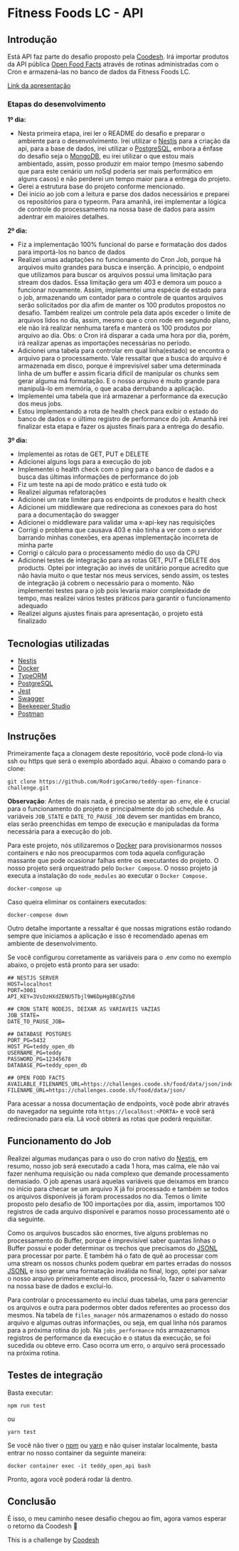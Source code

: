 # Fitness Foods LC - API

## Introdução

Está API faz parte do desafio proposto pela [Coodesh](https://coodesh.com/). Irá importar produtos da API pública [Open Food Facts](https://world.openfoodfacts.org/) através de rotinas administradas com o Cron e armazená-las no banco de dados da Fitness Foods LC.

[Link da apresentação](https://www.loom.com/embed/1f7822ad4aa8480eb245acb1338dd36e)

### Etapas do desenvolvimento

**1º dia:**
- Nesta primeira etapa, irei ler o README do desafio e preparar o ambiente para o desenvolvimento. Irei utilizar o [Nestjs](https://nestjs.com/) para a criação da api, para a base de dados, irei utilizar o [PostgreSQL](https://www.postgresql.org/), embora a ênfase do desafio seja o [MongoDB](https://www.mongodb.com/), eu irei utilizar o que estou mais ambientado, assim, posso produzir em maior tempo (mesmo sabendo que para este cenário um noSql poderia ser mais performático em alguns casos) e não perderei um tempo maior para a entrega do projeto.
- Gerei a estrutura base do projeto conforme mencionado.
- Dei inicio ao job com a leitura e parse dos dados necessários e preparei os repositórios para o typeorm. Para amanhã, irei implementar a lógica de controle do processamento na nossa base de dados para assim adentrar em maioires detalhes.

**2º dia:**
- Fiz a implementação 100% funcional do parse e formatação dos dados para importá-los no banco de dados
- Realizei umas adaptações no funcionamento do Cron Job, porque há arquivos muito grandes para busca e inserção. A princípio, o endpoint que utilizamos para buscar os arquivos possui uma limitação para stream dos dados. Essa limitação gera um 403 e demora um pouco a funcionar novamente. Assim, implementei uma espécie de estado para o job, armazenando um contador para o controle de quantos arquivos serão solicitados por dia afim de manter os 100 produtos propostos no desafio. Também realizei um controle pela data após exceder o limite de arquivos lidos no dia, assim, mesmo que o cron rode em segundo plano, ele não irá realizar nenhuma tarefa e manterá os 100 produtos por arquivo ao dia. Obs: o Cron irá disparar a cada uma hora por dia, porém, irá realizar apenas as importações necessárias no período.
- Adicionei uma tabela para controlar em qual linha(estado) se encontra o arquivo para o processamento. Vale ressaltar que a busca do arquivo é armazenada em disco, porque é imprevisível saber uma determinada linha de um buffer e assim ficaria difícil de manipular os chunks sem gerar alguma má formatação. E o nosso arquivo é muito grande para manipulá-lo em memória, o que acaba derrubando a aplicação.
- Implementei uma tabela que irá armazenar a performance da execução dos meus jobs.
- Estou implementando a rota de health check para exibir o estado do banco de dados e o último registro de performance do job. Amanhã irei finalizar esta etapa e fazer os ajustes finais para a entrega do desafio.

**3º dia:**
- Implementei as rotas de GET, PUT e DELETE
- Adicionei alguns logs para a execução do job
- Implementei o health check com o ping para o banco de dados e a busca das últimas informações de performance do job
- Fiz um teste na api de modo prático e está tudo ok
- Realizei algumas refatorações
- Adicionei um rate limiter para os endpoints de produtos e health check
- Adicionei um middleware que redireciona as conexoes para do host para a documentação do swagger
- Adicionei o middleware para validar uma x-api-key nas requisições
- Corrigi o problema que causava 403 e não tinha a ver com o servidor barrando minhas conexões, era apenas implementação incorreta de minha parte
- Corrigi o cálculo para o processamento médio do uso da CPU
- Adicionei testes de integração para as rotas GET, PUT e DELETE dos products. Optei por integração ao invés de unitário porque acredito que não havia muito o que testar nos meus services, sendo assim, os testes de integração já cobrem o necessário para o momento. Não implementei testes para o job pois levaria maior complexidade de tempo, mas realizei vários testes práticos para garantir o funcionamento adequado
- Realizei alguns ajustes finais para apresentação, o projeto está finalizado

## Tecnologias utilizadas

- [Nestjs](https://nestjs.com/)
- [Docker](https://www.docker.com/)
- [TypeORM](https://typeorm.io/)
- [PostgreSQL](https://www.postgresql.org/)
- [Jest](https://jestjs.io/)
- [Swagger](https://swagger.io/)
- [Beekeeper Studio](https://www.beekeeperstudio.io/)
- [Postman](https://www.postman.com/)

## Instruções

Primeiramente faça a clonagem deste repositório, você pode cloná-lo via ssh ou https que será o exemplo abordado aqui. Abaixo o comando para o clone:

```shell
git clone https://github.com/RodrigoCarmo/teddy-open-finance-challenge.git
```


**Observação**: Antes de mais nada, é preciso se atentar ao .env, ele é crucial para o funcionamento do projeto e principalmente do job schedule. As variáveis `JOB_STATE` e `DATE_TO_PAUSE_JOB` devem ser mantidas em branco, elas serão preenchidas em tempo de execução e manipuladas da forma necessária para a execução do job.


Para este projeto, nós utilizaremos o [Docker](https://www.docker.com/) para provisionarmos nossos containers e não nos preocuparmos com toda aquela configuração massante que pode ocasionar falhas entre os executantes do projeto. O nosso projeto será orquestrado pelo `Docker Compose`. O nosso projeto já executa a instalação do `node_modules` ao executar o `Docker Compose.`

```shell
docker-compose up
```

Caso queira eliminar os containers executados:

```shell
docker-compose down
```

Outro detalhe importante a ressaltar é que nossas migrations estão rodando sempre que iniciamos a aplicação e isso é recomendado apenas em ambiente de desenvolvimento.


Se você configurou corretamente as variáveis para o .env como no exemplo abaixo, o projeto está pronto para ser usado:

```
## NESTJS SERVER
HOST=localhost
PORT=3001
API_KEY=3VsOzHXdZENU5Tbjl9W6DpHg8BCgZVb0

## CRON STATE NODEJS, DEIXAR AS VARIAVEIS VAZIAS
JOB_STATE=
DATE_TO_PAUSE_JOB=

## DATABASE POSTGRES
PORT_PG=5432
HOST_PG=teddy_open_db
USERNAME_PG=teddy
PASSWORD_PG=12345678
DATABASE_PG=teddy_open_db

## OPEN FOOD FACTS
AVAILABLE_FILENAMES_URL=https://challenges.coode.sh/food/data/json/index.txt
FILENAME_URL=https://challenges.coode.sh/food/data/json/
```

Para acessar a nossa documentação de endpoints, você pode abrir através do navegador na seguinte rota `https://localhost:<PORTA>` e você será redirecionado para ela. Lá você obterá as rotas que poderá requisitar.

## Funcionamento do Job

Realizei algumas mudanças para o uso do cron nativo do [Nestjs](https://nestjs.com/), em resumo, nosso job será executado a cada 1 hora, mas calma, ele não vai fazer nenhuma requisição ou nada complexo que demande processamento demasiado. O job apenas usará aquelas variáveis que deixamos em branco no início para checar se um arquivo X já foi processado e também se todos os arquivos disponíveis já foram processados no dia. Temos o limite proposto pelo desafio de 100 importações por dia, assim, importamos 100 registros de cada arquivo disponível e paramos nosso processamento até o dia seguinte.


Como os arquivos buscados são enormes, tive alguns problemas no processamento do Buffer, porque é imprevisível saber quantas linhas o Buffer possui e poder determinar os trechos que precisamos do [JSONL](https://jsonlines.org/) para processar por parte. E também há o fato de quê ao processar com uma stream os nossos chunks podem quebrar em partes erradas do nossos [JSONL](https://jsonlines.org/) e isso gerar uma formatação inválida no final, logo, optei por salvar o nosso arquivo primeiramente em disco, processá-lo, fazer o salvamento na nossa base de dados e excluí-lo.


Para controlar o processamento eu incluí duas tabelas, uma para gerenciar os arquivos e outra para podermos obter dados referentes ao processo dos mesmos. Na tabela de `files_manager` nós armazenamos o estado do nosso arquivo e algumas outras informações, ou seja, em qual linha nós paramos para a próxima rotina do job. Na `jobs_performance` nós armazenamos registros de performance da execução e o status da execução, se foi sucedida ou obteve erro. Caso ocorra um erro, o arquivo será processado na próxima rotina.

## Testes de integração

Basta executar: 

```shell
npm run test
```

ou

```shell
yarn test
```

Se você não tiver o [npm](https://www.npmjs.com/) ou [yarn](https://yarnpkg.com/) e não quiser instalar localmente, basta entrar no nosso container da seguinte maneira:

```shell
docker container exec -it teddy_open_api bash
```

Pronto, agora você poderá rodar lá dentro.

## Conclusão

É isso, o meu caminho nesee desafio chegou ao fim, agora vamos esperar o retorno da Coodesh 🙂



This is a challenge by [Coodesh](https://coodesh.com/)




